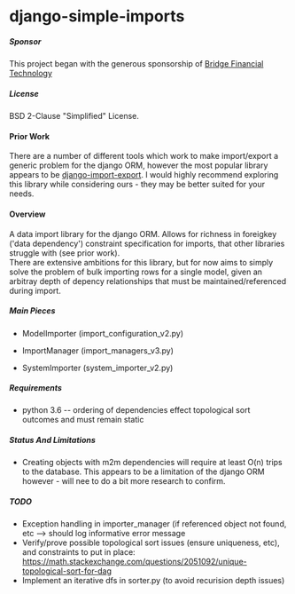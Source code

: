 django-simple-imports
=====================

##### Sponsor
This project began with the generous sponsorship of [Bridge Financial Technology](http://www.bridgeft.com/)

##### License
BSD 2-Clause "Simplified" License.

#### Prior Work
There are a number of different tools which work to make import/export a generic problem for the django ORM, 
however the most popular library appears to be [django-import-export](https://github.com/django-import-export/django-import-export).
I would highly recommend exploring this library while considering ours - they may be better suited for your needs.  

#### Overview
A data import library for the django ORM.  Allows for richness in foreigkey ('data dependency')
constraint specification for imports, that other libraries struggle with (see prior work).  
There are extensive ambitions for this library, but for now aims to simply solve the problem of 
bulk importing rows for a single model, given an arbitray depth of depency relationships that 
must be maintained/referenced during import.

##### Main Pieces

* ModelImporter (import_configuration_v2.py)

* ImportManager (import_managers_v3.py)

* SystemImporter (system_importer_v2.py)


##### Requirements
* python 3.6 -- ordering of dependencies effect topological sort outcomes and must remain static

##### Status And Limitations
* Creating objects with m2m dependencies will require at least O(n) trips to the database. 
This appears to be a limitation of the django ORM however - will nee to do a bit more research 
to confirm.

##### TODO
* Exception handling in importer_manager (if referenced object not found, etc --> should log informative error message
* Verify/prove possible topological sort issues (ensure uniqueness, etc), and constraints to put in place:
  https://math.stackexchange.com/questions/2051092/unique-topological-sort-for-dag
* Implement an iterative dfs in sorter.py (to avoid recurision depth issues)
